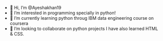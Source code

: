 - 👋 Hi, I’m @Ayeshakhan19
- 👀 I’m interested in programming specially in python!
- 🌱 I’m currently learning python throug IBM data engineering course on coursera
- 💞️ I’m looking to collaborate on python projects
 I have also learned HTML & CSS.
 


<!---
Ayeshakhan19/Ayeshakhan19 is a ✨ special ✨ repository because its `README.md` (this file) appears on your GitHub profile.
You can click the Preview link to take a look at your changes.
--->
